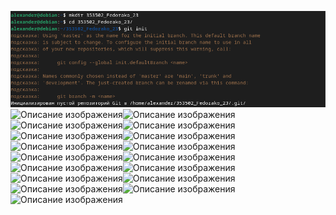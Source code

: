 ![Описание изображения](images/image1.png)
![Описание изображения](/images/image2.png)![Описание изображения](/images/image3.png)![Описание изображения](/images/image4.png)![Описание изображения](/images/image5.png)![Описание изображения](/images/image6.png)![Описание изображения](/images/image7.png)![Описание изображения](/images/image8.png)![Описание изображения](/images/image9.png)![Описание изображения](/images/image10.png)![Описание изображения](/images/image11.png)![Описание изображения](/images/image12.png)![Описание изображения](/images/image13.png)![Описание изображения](/images/image14.png)![Описание изображения](/images/image15.png)![Описание изображения](/images/image16.png)![Описание изображения](/images/image17.png)![Описание изображения](/images/image18.png)